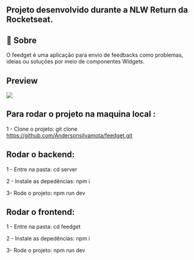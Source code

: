 
## Projeto desenvolvido durante a NLW Return da Rocketseat. 


## :rocket: Sobre

<p>O feedget é uma aplicação para envio de feedbacks como problemas, ideias ou soluções por meio de componentes Widgets.

## Preview

<img src="../.github/feedget.png">


## Para rodar o projeto na maquina local :

1 - Clone o projeto:
  git clone https://github.com/Andersonsilvamota/feedget.git

## Rodar o backend:

1 - Entre na pasta:
  cd server

2 - Instale as depedências:
  npm i

3- Rode o projeto:
  npm run dev

## Rodar o frontend:

1 - Entre na pasta:
  cd feedget

2 - Instale as depedências:
  npm i
  
3- Rode o projeto:
  npm run dev
